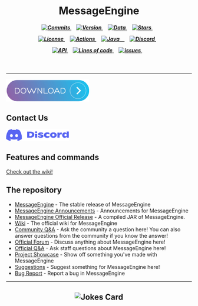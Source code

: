 <h1 align = "center">MessageEngine</h1>

<h5 align = "center">
	
<a href = "https://github.com/afkvido-development/MessageEngine/pulse">
	<img alt="Commits" src = "https://img.shields.io/github/commit-activity/y/afkvido-development/MessageEngine?color=purple&label=Commits&logo=Git&logoColor=white&style=for-the-badge">
</a>⠀
	
<a href = "https://github.com/afkvido-development/MessageEngine/releases/latest">	
	<img alt="Version" src="https://img.shields.io/github/v/release/afkvido-development/MessageEngine?label=Version&logo=Java&logoColor=white&style=for-the-badge">
</a>⠀
	
<a href = "https://github.com/afkvido-development/MessageEngine/tree/OfficialRelease">	
	<img alt="Data" src="https://img.shields.io/github/repo-size/afkvido-development/MessageEngine?color=lightblue&label=Data&logo=GitHub&logoColor=white&style=for-the-badge">
</a>⠀	
	
<a href = "https://github.com/afkvido-development/MessageEngine/stargazers">	
	<img alt="Stars" src="https://img.shields.io/github/stars/afkvido-development/MessageEngine?logo=GitHub&logoColor=white&style=for-the-badge">
</a>⠀
	
<p></p>	
	
<a href = "https://github.com/afkvido-development/MessageEngine/blob/OfficialRelease/LICENSE.txt">	
	<img alt="License" src="https://img.shields.io/badge/License-MPL--2.0-important?logo=GitHub&logoColor=white&style=for-the-badge">
</a>⠀
	
<a href = "https://github.com/afkvido-development/MessageEngine/actions">	
	<img alt="Actions" src="https://img.shields.io/github/workflow/status/afkvido-development/MessageEngine/CI?label=Checks&logo=GitHub%20Actions&logoColor=white&style=for-the-badge">
</a>⠀
	
	
<a href = "https://github.com/afkvido-development/MessageEngine/search?l=java">	 
	<img alt="Java" src="https://img.shields.io/github/languages/top/afkvido-development/MessageEngine?color=cyan&logo=java&logoColor=white&style=for-the-badge">⠀
</a>⠀

<a href = "https://disboard.org/server/893975758677086238">	 
	<img alt="Discord" src="https://img.shields.io/discord/893975758677086238?color=blue&label=Discord&logo=Discord&logoColor=white&style=for-the-badge">
</a>⠀

<p></p>	
	
<a href = "https://github.com/afkvido-development/MessageEngine-API">
    <img alt="API" src="https://img.shields.io/website?down_color=critical&down_message=Offline&label=API&logo=CircleCI&logoColor=white&style=for-the-badge&up_color=brgreen&up_message=Online&url=https%3A%2F%2Fraw.githubusercontent.com%2Fafkvido-development%2FMessageEngine-API%2Fmaster%2Fsrc%2Fapi%2FAPI.yml">
</a>⠀

<a href = "https://github.com/afkvido-development/MessageEngine-PTB/find/OfficialRelease">
	<img alt="Lines of code" src="https://img.shields.io/tokei/lines/github/afkvido-development/MessageEngine?color=green&label=Lines&logo=Circle&logoColor=white&style=for-the-badge">
</a>⠀

<a href = "https://github.com/afkvido-development/MessageEngine/issues">	
	<img alt="issues" src="https://img.shields.io/github/issues/afkvido-development/MessageEngine?color=success&label=issues&logo=GitHub%20Actions&logoColor=white&style=for-the-badge">
</a>⠀	
	
</h5>⠀

______
<a href = "https://afkvido-development.github.io/MessageEngine/">
<img src="https://raw.githubusercontent.com/afkvido/image-repository/ImageRepo/Modern%20Download%20Button.png" width="225"/>
</a>

<p></p>


<h2>Contact Us</h2>

<a href = "https://disboard.org/server/893975758677086238">
	
<img src="https://raw.githubusercontent.com/afkvido/image-repository/ImageRepo/full_logo_blurple_RGB.png" width="170">	
	
</a>	


<h2>Features and commands</h2>

<a href = "https://github.com/afkvido/MessageEngine/wiki/Commands#commands-list">Check out the wiki!</a>

## The repository
  * <a href = "https://github.com/afkvido-development/MessageEngine">MessageEngine</a> - The stable release of MessageEngine
  * <a href = "https://github.com/afkvido-development/MessageEngine/discussions/categories/announcements">MessageEngine Announcements</a> - Announcements for MessageEngine
  * <a href = "https://github.com/afkvido-development/MessageEngine/releases">MessageEngine Official Release</a> - A compiled JAR of MessageEngine.
  * <a href = "https://github.com/afkvido-development/MessageEngine/wiki">Wiki</a> - The official wiki for MessageEngine
  * <a href = "https://github.com/afkvido-development/MessageEngine/discussions/categories/community-q-a">Community Q&A</a> - Ask the community a question here! You can also answer questions from the community if you know the answer!
  * <a href = "https://github.com/afkvido-development/MessageEngine/discussions/categories/forum">Official Forum</a> - Discuss anything about MessageEngine here!
  * <a href = "https://github.com/afkvido-development/MessageEngine/discussions/categories/official-q-a">Official Q&A</a> - Ask staff questions about MessageEngine here!
  * <a href = "https://github.com/afkvido-development/MessageEngine/discussions/categories/project-showcase">Project Showcase</a> - Show off something you've made with MessageEngine
  * <a href = "https://github.com/afkvido-development/MessageEngine/discussions/categories/suggestions">Suggestions</a> - Suggest something for MessageEngine here!
  * <a href = "https://github.com/afkvido-development/MessageEngine/issues/new/choose">Bug Report</a> - Report a bug in MessageEngine

_____

<h2 align="center">
<img src="https://readme-jokes.vercel.app/api" alt="Jokes Card" />
	</h2>
